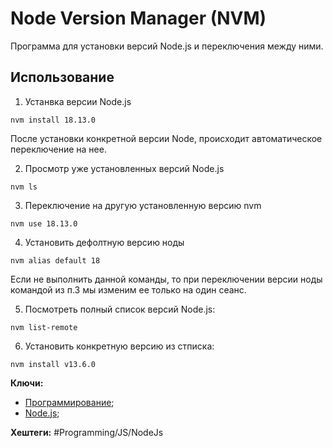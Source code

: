
# Node Version Manager (NVM)

Программа для установки версий Node.js и переключения между ними.

## Использование

1) Устанвка версии Node.js

```shell
nvm install 18.13.0
```

После установки конкретной версии Node, происходит автоматическое переключение на нее.

2) Просмотр уже установленных версий Node.js

```shell
nvm ls
```

3) Переключение на другую установленную версию nvm

```shell
nvm use 18.13.0
```

4) Установить дефолтную версию ноды

```shell
nvm alias default 18
```

Если не выполнить данной команды, то при переключении версии ноды командой из п.3  мы изменим ее только на один сеанс. 

5) Посмотреть полный список версий Node.js:

```shell
nvm list-remote
```

6) Установить конкретную версию из стписка:

```shell
nvm install v13.6.0
```

**Ключи:**
- [Программирование](PROGRAMMING);
- [Node.js](node-js);

**Хештеги:** #Programming/JS/NodeJs